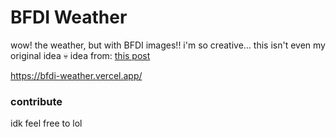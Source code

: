# BFDI Weather
wow! the weather, but with BFDI images!! i'm so creative... this isn't even my original idea 💀
idea from: [this post](https://x.com/FurretWalk/status/1921695916399993045)

https://bfdi-weather.vercel.app/

### contribute
idk feel free to lol
